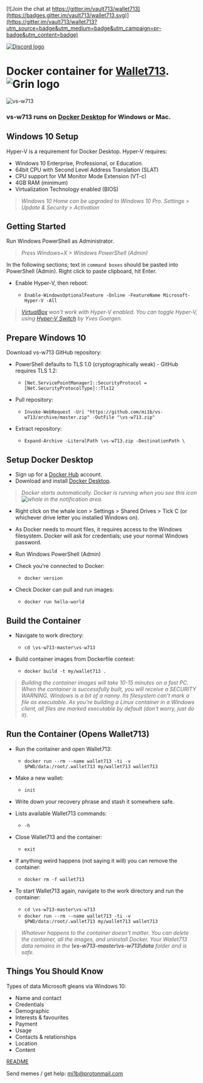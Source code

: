 
[![Join the chat at https://gitter.im/vault713/wallet713](https://badges.gitter.im/vault713/wallet713.svg)](https://gitter.im/vault713/wallet713?utm_source=badge&utm_medium=badge&utm_campaign=pr-badge&utm_content=badge)

[![Discord logo](https://ipfs.io/ipfs/Qme2sRPgQBjKuZ57vAP1uepfuKjdBsSUpjXwrR8LNVhzm5)](https://discord.gg/f4sTew)

# Docker container for [Wallet713](https://github.com/vault713/wallet713). ![Grin logo](https://ipfs.io/ipfs/QmdboUjYec5DW2bveXQasCm6Y19KjkZorULkTXo8ogfkU3)

![vs-w713](https://ipfs.io/ipfs/QmSchK6LTdTYgKqZ26DU7XcSBDiDrtquvikbRUQXitygJf)

### vs-w713 runs on [Docker Desktop](https://www.docker.com/products/docker-desktop) for Windows or Mac.

## Windows 10 Setup
Hyper-V is a requirement for Docker Desktop. Hyper-V requires:

* Windows 10 Enterprise, Professional, or Education.
* 64bit CPU with Second Level Address Translation (SLAT)
* CPU support for VM Monitor Mode Extension (VT-c)
* 4GB RAM (minimum)
* Virtualization Technology enabled (BIOS)

>*Windows 10 Home can be upgraded to Windows 10 Pro. Settings > Update & Security > Activation*

## Getting Started
Run Windows PowerShell as Administrator.
>*Press Windows+X > Windows PowerShell (Admin)*

In the following sections; text in `command boxes` should be  pasted into PowerShell (Admin). Right click to paste clipboard, hit Enter.

* Enable Hyper-V, then reboot:

  * `Enable-WindowsOptionalFeature -Online -FeatureName Microsoft-Hyper-V -All`

>*[VirtualBox](https://www.virtualbox.org/) won't work with Hyper-V enabled. You can toggle Hyper-V, using [Hyper-V Switch](https://unclassified.software/en/apps/hypervswitch) by Yves Goergen.*

## Prepare Windows 10
Download vs-w713 GitHub repository:

* PowerShell defaults to TLS 1.0 (cryptographically weak) - GitHub requires TLS 1.2:
  * `[Net.ServicePointManager]::SecurityProtocol = [Net.SecurityProtocolType]::Tls12 `
  
* Pull repository:
  * `Invoke-WebRequest -Uri "https://github.com/mi1b/vs-w713/archive/master.zip" -OutFile "\vs-w713.zip"`

* Extract repository:
  * `Expand-Archive -LiteralPath \vs-w713.zip -DestinationPath \`

## Setup Docker Desktop
* Sign up for a [Docker Hub](https://hub.docker.com/signup) account.
* Download and install [Docker Desktop](https://hub.docker.com/editions/community/docker-ce-desktop-windows).

>*Docker starts automatically.  Docker is running when you see this icon ![whale](https://ipfs.io/ipfs/Qmd3RCnf58MoTH1uVbqehXg9keVZgBZMvA9vVpaN76hBKv) in the notification area.*

* Right click on the whale icon > Settings > Shared Drives > Tick C (or whichever drive letter you installed Windows on).

* As Docker needs to mount files, it requires access to the Windows filesystem. Docker will ask for credentials; use your normal Windows password.

* Run Windows PowerShell (Admin)

* Check you're connected to Docker:
  * `docker version`
  
* Check Docker can pull and run images:
  * `docker run hello-world`

## Build the Container

* Navigate to work directory:
  * `cd \vs-w713-master\vs-w713`
  
 * Build container images from Dockerfile context:
   * `docker build -t my/wallet713 .`

>*Building the container images will take 10-15 minutes on a fast PC. When the container is successfully built, you will receive a SECURITY WARNING. Windows is a bit of a nanny. Its filesystem can't mark a file as executable. As you're building a Linux container in a Windows client, all files are marked executable by default (don't worry, just do it).*

## Run the Container (Opens Wallet713)

* Run the container and open Wallet713:
  * `docker run --rm --name wallet713 -ti -v $PWD/data:/root/.wallet713 my/wallet713 wallet713`
   
* Make a new wallet:
  * `init`

* Write down your recovery phrase and stash it somewhere safe.

* Lists available Wallet713 commands:
  * `-h`
  
 * Close Wallet713 and the container:
   * `exit`
   
* If anything weird happens (not saying it will) you can remove the container:
  * `docker rm -f wallet713`
  
* To start Wallet713 again, navigate to the work directory and run the container:
  * `cd \vs-w713-master\vs-w713`
  * `docker run --rm --name wallet713 -ti -v $PWD/data:/root/.wallet713 my/wallet713 wallet713`
  
> *Whatever happens to the container doesn't matter. You can delete the container, all the images, and uninstall Docker. Your Wallet713 data remains in the **\vs-w713-master\vs-w713\data** folder and is safe.*


## Things You Should Know
Types of data Microsoft gleans via Windows 10:

* Name and contact
* Credentials
* Demographic
* Interests & favourites
* Payment
* Usage
* Contacts & relationships
* Location
* Content

[README](https://heimdalsecurity.com/en/windows-10-security-guide/privacy)

Send memes / get help: mi1b@protonmail.com
